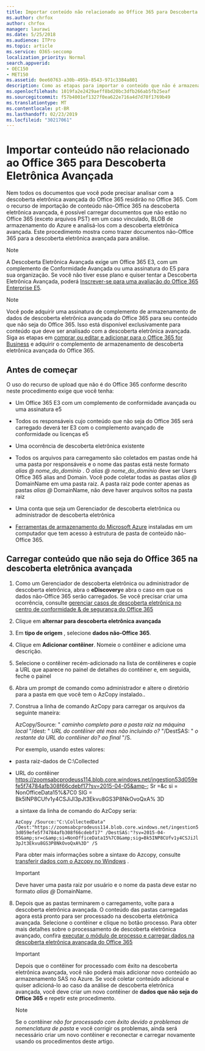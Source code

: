 ```yaml
---
title: Importar conteúdo não relacionado ao Office 365 para Descoberta Eletrônica Avançada
ms.author: chrfox
author: chrfox
manager: laurawi
ms.date: 5/25/2018
ms.audience: ITPro
ms.topic: article
ms.service: O365-seccomp
localization_priority: Normal
search.appverid:
- OEC150
- MET150
ms.assetid: 0ee60763-a30b-495b-8543-971c3384a801
description: Como as etapas para importar o conteúdo que não é armazenado no O365 em um blob do Azure para que ele possa ser analisado com o AeD
ms.openlocfilehash: 1019fa2e2429aeff8bd20bc3dfb266ab5fb25eaf
ms.sourcegitcommit: f57b4001ef1327f0ea622e716a4d7d78f1769b49
ms.translationtype: MT
ms.contentlocale: pt-BR
ms.lasthandoff: 02/23/2019
ms.locfileid: "30217061"
---
```

# <a name="import-non-office-365-content-for-advanced-ediscovery-analysis"></a>Importar conteúdo não relacionado ao Office 365 para Descoberta Eletrônica Avançada

Nem todos os documentos que você pode precisar analisar com a descoberta eletrônica avançada do Office 365 residirão no Office 365. Com o recurso de importação de conteúdo não-Office 365 na descoberta eletrônica avançada, é possível carregar documentos que não estão no Office 365 (exceto arquivos PST) em um caso vinculado, BLOB de armazenamento do Azure e analisá-los com a descoberta eletrônica avançada. Este procedimento mostra como trazer documentos não-Office 365 para a descoberta eletrônica avançada para análise.
  
> [!NOTE]
> A Descoberta Eletrônica Avançada exige um Office 365 E3, com um complemento de Conformidade Avançada ou uma assinatura do E5 para sua organização. Se você não tiver esse plano e quiser tentar a Descoberta Eletrônica Avançada, poderá [Inscrever-se para uma avaliação do Office 365 Enterprise E5](https://go.microsoft.com/fwlink/p/?LinkID=698279). 
  
> [!NOTE]
> Você pode adquirir uma assinatura de complemento de armazenamento de dados de descoberta eletrônica avançada do Office 365 para seu conteúdo que não seja do Office 365. Isso está disponível exclusivamente para conteúdo que deve ser analisado com a descoberta eletrônica avançada. Siga as etapas em [comprar ou editar e adicionar para o Office 365 for Business](https://support.office.com/article/Buy-or-edit-an-add-on-for-Office-365-for-business-4e7b57d6-b93b-457d-aecd-0ea58bff07a6) e adquirir o complemento de armazenamento de descoberta eletrônica avançada do Office 365. 
  
## <a name="before-you-begin"></a>Antes de começar

O uso do recurso de upload que não é do Office 365 conforme descrito neste procedimento exige que você tenha:
  
- Um Office 365 E3 com um complemento de conformidade avançada ou uma assinatura e5
    
- Todos os responsáveis cujo conteúdo que não seja do Office 365 será carregado deverá ter E3 com o complemento avançado de conformidade ou licenças e5
    
- Uma ocorrência de descoberta eletrônica existente
    
- Todos os arquivos para carregamento são coletados em pastas onde há uma pasta por responsáveis e o nome das pastas está neste formato *alias @ nome_do_domínio* . O *alias @ nome_do_domínio* deve ser Users Office 365 alias and Domain. Você pode coletar todas as pastas *alias @* DomainName em uma pasta raiz. A pasta raiz pode conter apenas as pastas *alias @* DomainName, não deve haver arquivos soltos na pasta raiz 
    
- Uma conta que seja um Gerenciador de descoberta eletrônica ou administrador de descoberta eletrônica
    
- [Ferramentas de armazenamento do Microsoft Azure](https://aka.ms/downloadazcopy) instaladas em um computador que tem acesso à estrutura de pasta de conteúdo não-Office 365. 
    
## <a name="upload-non-office-365-content-into-advanced-ediscovery"></a>Carregar conteúdo que não seja do Office 365 na descoberta eletrônica avançada

1. Como um Gerenciador de descoberta eletrônica ou administrador de descoberta eletrônica, abra o **eDiscovery**e abra o caso em que os dados não-Office 365 serão carregados. Se você precisar criar uma ocorrência, consulte [gerenciar casos de descoberta eletrônica no centro de conformidade &amp; de segurança do Office 365](manage-ediscovery-cases.md)
    
2. Clique em **alternar para descoberta eletrônica avançada**
    
3. Em **tipo de origem** , selecione **dados não-Office 365**.
    
4. Clique em **Adicionar contêiner**. Nomeie o contêiner e adicione uma descrição.
    
5. Selecione o contêiner recém-adicionado na lista de contêineres e copie a URL que aparece no painel de detalhes do contêiner e, em seguida, feche o painel
    
6. Abra um prompt de comando como administrador e altere o diretório para a pasta em que você tem o AzCopy instalado..
    
7. Construa a linha de comando AzCopy para carregar os arquivos da seguinte maneira:
    
    AzCopy/Source: " *caminho completo para a pasta raiz na máquina local* "/dest: " *URL do contêiner até mas não incluindo o?* "/DestSAS: " *o restante da URL do contêiner do? ao final* "/S. 
    
    Por exemplo, usando estes valores: 
    
  - pasta raiz-dados de C:\Collected 
    
  - URL do contêiner https://zoomsabcprodeuss114.blob.core.windows.net/ingestion53d059efe5f74784afb308f66cdebf17?sv=2015-04-05&amp-; Sr =&amp;c si = NonOfficeData15%&amp;7C0 SIG = Bk5INP8CUfv1y4CSJiJl3pJt3Ekvu8GS3P8NkOvoQxA% 3D
    
    a sintaxe da linha de comando do AzCopy seria:
    
     `AzCopy /Source:"C:\CollectedData" /Dest:"https://zoomsabcprodeuss114.blob.core.windows.net/ingestion53d059efe5f74784afb308f66cdebf17" /DestSAS:"?sv=2015-04-05&amp;sr=c&amp;si=NonOfficeData15%7C0&amp;sig=Bk5INP8CUfv1y4CSJiJl3pJt3Ekvu8GS3P8NkOvoQxA%3D" /S`
    
    Para obter mais informações sobre a sintaxe do Azcopy, consulte [transferir dados com o Azcopy no Windows](https://docs.microsoft.com/azure/storage/common/storage-use-azcopy) . 
    
    > [!IMPORTANT]
    > Deve haver uma pasta raiz por usuário e o nome da pasta deve estar no formato *alias @* DomainName. 
  
8. Depois que as pastas terminarem o carregamento, volte para a descoberta eletrônica avançada. O conteúdo das pastas carregadas agora está pronto para ser processado na descoberta eletrônica avançada. Selecione o contêiner e clique no botão processo. Para obter mais detalhes sobre o processamento de descoberta eletrônica avançado, confira [executar o módulo de processo e carregar dados na descoberta eletrônica avançada do Office 365](run-the-process-module-and-load-data-in-advanced-ediscovery.md)
    
    > [!IMPORTANT]
    > Depois que o contêiner for processado com êxito na descoberta eletrônica avançada, você não poderá mais adicionar novo conteúdo ao armazenamento SAS no Azure. Se você coletar conteúdo adicional e quiser adicioná-lo ao caso da análise de descoberta eletrônica avançada, você deve criar um novo contêiner de **dados que não seja do Office 365** e repetir este procedimento. 
  
    > [!NOTE]
    > Se o contêiner *não for processado com êxito devido a problemas de nomenclatura de pasta* e você corrigir os problemas, ainda será necessário criar um novo contêiner e reconectar e carregar novamente usando os procedimentos deste artigo. 
  

